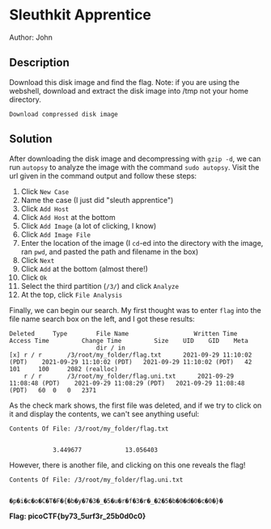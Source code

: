 # Sleuthkit Apprentice
Author: John

## Description
Download this disk image and find the flag. Note: if you are using the webshell, download and extract the disk image into /tmp not your home directory.

    Download compressed disk image

## Solution
After downloading the disk image and decompressing with `gzip -d`, we can
run `autopsy` to analyze the image with the command `sudo autopsy`. Visit
the url given in the command output and follow these steps:
1. Click `New Case`
2. Name the case (I just did "sleuth apprentice")
3. Click `Add Host`
4. Click `Add Host` at the bottom
5. Click `Add Image` (a lot of clicking, I know)
6. Click `Add Image File`
7. Enter the location of the image (I `cd`-ed into the directory with
the image, ran `pwd`, and pasted the path and filename in the box)
8. Click `Next`
9. Click `Add` at the bottom (almost there!)
10. Click `Ok`
11. Select the third partition (`/3/`) and click `Analyze`
12. At the top, click `File Analysis`

Finally, we can begin our search. My first thought was to enter `flag` into the 
file name search box on the left, and I got these results:
```
Deleted     Type  		File Name 				   Written Time 	   	Access Time			Change Time     	Size    UID    GID    Meta 	  
						dir / in	   	
[x]	r / r	   	/3/root/my_folder/flag.txt	   	2021-09-29 11:10:02 (PDT)	 2021-09-29 11:10:02 (PDT)	 2021-09-29 11:10:02 (PDT)	 42	 101	 100	 2082 (realloc)
	r / r	   	/3/root/my_folder/flag.uni.txt		2021-09-29 11:08:48 (PDT)	 2021-09-29 11:08:29 (PDT)	 2021-09-29 11:08:48 (PDT)	 60	 0	 0	 2371
```

As the check mark shows, the first file was deleted, and if we try to click on it
and display the contents, we can't see anything useful:
```
Contents Of File: /3/root/my_folder/flag.txt


            3.449677            13.056403
```

However, there is another file, and clicking on this one reveals the flag!
```
Contents Of File: /3/root/my_folder/flag.uni.txt


�p�i�c�o�C�T�F�{�b�y�7�3�_�5�u�r�f�3�r�_�2�5�b�0�d�0�c�0�}�
```

**Flag: picoCTF{by73_5urf3r_25b0d0c0}**